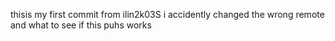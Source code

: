 thisis my first commit from ilin2k03S
i accidently changed the wrong remote and what to see if this puhs works